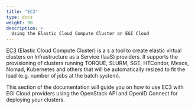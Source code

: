 ```yaml
---
title: "EC3"
type: docs
weight: 90
description: >
  Using the Elastic Cloud Compute Cluster on EGI Cloud
---
```


[EC3](http://servproject.i3m.upv.es/ec3/) (Elastic Cloud Compute Cluster) is a
s a tool to create elastic virtual clusters on Infrastructure as a Service
(IaaS) providers. It supports the provisioning of clusters running TORQUE,
SLURM, SGE, HTCondor, Mesos, Nomad, Kubernetes and others that will be
automatically resized to fit the load (e.g. number of jobs at the batch system).

This section of the documentation will guide you on how to use EC3 with EGI Cloud
providers using the OpenStack API and OpenID Connect for deploying your clusters.
